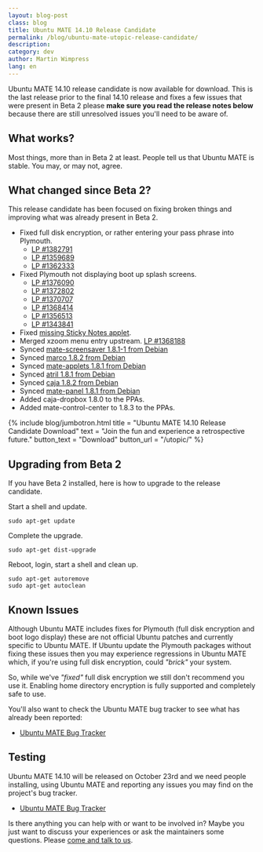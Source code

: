 ```yaml
---
layout: blog-post
class: blog
title: Ubuntu MATE 14.10 Release Candidate
permalink: /blog/ubuntu-mate-utopic-release-candidate/
description:
category: dev
author: Martin Wimpress
lang: en
---
```


Ubuntu MATE 14.10 release candidate is now available for download.
This is the last release prior to the final 14.10 release and fixes
a few issues that were present in Beta 2 please **make sure you read
the  release notes below** because there are still unresolved issues
you'll need to be aware of.

## What works?

Most things, more than in Beta 2 at least. People tell us that Ubuntu
MATE is stable. You may, or may not, agree.

## What changed since Beta 2?

This release candidate has been focused on fixing broken things and
improving what was already present in Beta 2.

  * Fixed full disk encryption, or rather entering your pass phrase into Plymouth.
    * [LP #1382791](https://bugs.launchpad.net/ubuntu/+source/plymouth/+bug/1382791)
    * [LP #1359689](https://bugs.launchpad.net/ubuntu/+source/plymouth/+bug/1359689)
    * [LP #1362333](https://bugs.launchpad.net/ubuntu/+source/ubiquity/+bug/1362333)
  * Fixed Plymouth not displaying boot up splash screens.
    * [LP #1376090](https://bugs.launchpad.net/ubuntu/+source/plymouth/+bug/1376090)
    * [LP #1372802](https://bugs.launchpad.net/ubuntu/+source/plymouth/+bug/1372802)
    * [LP #1370707](https://bugs.launchpad.net/ubuntu/+source/plymouth/+bug/1370707)
    * [LP #1368414](https://bugs.launchpad.net/ubuntu/+source/plymouth/+bug/1368414)
    * [LP #1356513](https://bugs.launchpad.net/ubuntu/+source/plymouth/+bug/1356513)
    * [LP #1343841](https://bugs.launchpad.net/ubuntu/+source/plymouth/+bug/1343841)
  * Fixed [missing Sticky Notes applet](https://bugs.launchpad.net/ubuntu-mate/+bug/1370048).
  * Merged xzoom menu entry upstream. [LP #1368188](https://bugs.launchpad.net/ubuntu/+source/xzoom/+bug/1368188)
  * Synced [mate-screensaver 1.8.1-1 from Debian](https://bugs.launchpad.net/ubuntu/+source/mate-screensaver/+bug/1378430)
  * Synced [marco 1.8.2 from Debian](https://bugs.launchpad.net/ubuntu/+source/marco/+bug/1378429)
  * Synced [mate-applets 1.8.1 from Debian](https://bugs.launchpad.net/ubuntu/+source/mate-applets/+bug/1378427)
  * Synced [atril 1.8.1 from Debian](https://bugs.launchpad.net/ubuntu/+source/atril/+bug/1378426)
  * Synced [caja 1.8.2 from Debian](https://bugs.launchpad.net/ubuntu/+source/caja/+bug/1378425)
  * Synced [mate-panel 1.8.1 from Debian](https://bugs.launchpad.net/ubuntu/+source/mate-panel/+bug/1378421)
  * Added caja-dropbox 1.8.0 to the PPAs.
  * Added mate-control-center to 1.8.3 to the PPAs.

{% include blog/jumbotron.html
    title = "Ubuntu MATE 14.10 Release Candidate Download"
    text = "Join the fun and experience a retrospective future."
    button_text = "Download"
    button_url = "/utopic/"
%}

## Upgrading from Beta 2

If you have Beta 2 installed, here is how to upgrade to the release
candidate.

Start a shell and update.

    sudo apt-get update

Complete the upgrade.

    sudo apt-get dist-upgrade

Reboot, login, start a shell and clean up.

    sudo apt-get autoremove
    sudo apt-get autoclean

## Known Issues

Although Ubuntu MATE includes fixes for Plymouth (full disk encryption
and boot logo display) these are not official Ubuntu patches and
currently specific to Ubuntu MATE. If Ubuntu update the Plymouth packages
without fixing these issues then you may experience regressions in
Ubuntu MATE which, if you're using full disk encryption, could *"brick"*
your system.

So, while we've *"fixed"* full disk encryption we still don't recommend
you use it. Enabling home directory encryption is fully supported and
completely safe to use.

You'll also want to check the Ubuntu MATE bug tracker to see what has
already been reported:

  * [Ubuntu MATE Bug Tracker](https://bugs.launchpad.net/ubuntu-mate)

## Testing

Ubuntu MATE 14.10 will be released on October 23rd and we need
people installing, using Ubuntu MATE and reporting any issues you may
find on the project's bug tracker.

  * [Ubuntu MATE Bug Tracker](https://bugs.launchpad.net/ubuntu-mate)

Is there anything you can help with or want to be involved in? Maybe
you just want to discuss your experiences or ask the maintainers some
questions. Please [come and talk to us](/community/).

